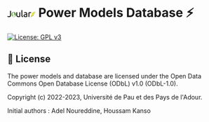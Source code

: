 # <a href="https://www.noureddine.org/research/joular/" target="_blank"><img src="https://raw.githubusercontent.com/joular/.github/main/profile/joular.png" alt="Joular Project" width="64" /></a> Power Models Database :zap:

[![License: GPL v3](https://img.shields.io/badge/License-ODbLv1.0-blue)](https://opendatacommons.org/licenses/odbl/1-0/)

## :newspaper: License

The power models and database are licensed under the Open Data Commons Open Database License (ODbL) v1.0 (ODbL-1.0).

Copyright (c) 2022-2023, Université de Pau et des Pays de l'Adour.

Initial authors : Adel Noureddine, Houssam Kanso
